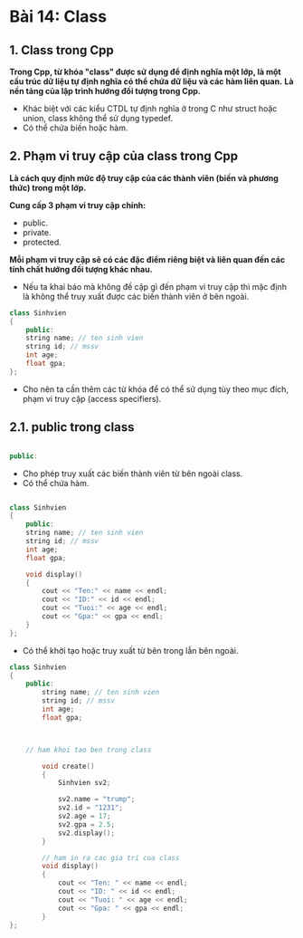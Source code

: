 # Bài 14: Class

## 1. Class trong Cpp

__Trong Cpp, từ khóa "class" được sử dụng để định nghĩa một lớp, là một cấu trúc dữ liệu tự định nghĩa có thể chứa dữ liệu và các hàm liên quan.__
__Là nền tảng của lập trình hướng đối tượng trong Cpp.__

- Khác biệt với các kiểu CTDL tự định nghĩa ở trong C như struct hoặc union, class không thể sử dụng typedef.
- Có thể chứa biến hoặc hàm.

## 2. Phạm vi truy cập của class trong Cpp

__Là cách quy định mức độ truy cập của các thành viên (biến và phương thức) trong một lớp.__

__Cung cấp 3 phạm vi truy cập chính:__
+ public.
+ private.
+ protected.

__Mỗi phạm vi truy cập sẽ có các đặc điểm riêng biệt và liên quan đến các tính chất hướng đối tượng khác nhau.__

- Nếu ta khai báo mà không đề cập gì đến phạm vi truy cập thì mặc định là không thể truy xuất được các biến thành viên ở bên ngoài.

```cpp
class Sinhvien
{
    public:
    string name; // ten sinh vien
    string id; // mssv
    int age;
    float gpa;
};

```

- Cho nên ta cần thêm các từ khóa để có thể sử dụng tùy theo mục đích, phạm vi truy cập (access specifiers).

## 2.1. public trong class

```cpp

public:

```

- Cho phép truy xuất các biến thành viên từ bên ngoài class.
- Có thể chứa hàm.

```cpp

class Sinhvien
{
    public:
    string name; // ten sinh vien
    string id; // mssv
    int age;
    float gpa;

    void display()
    {   
        cout << "Ten:" << name << endl;
        cout << "ID:" << id << endl;
        cout << "Tuoi:" << age << endl;
        cout << "Gpa:" << gpa << endl;
    }
};
```

- Có thể khởi tạo hoặc truy xuất từ bên trong lẫn bên ngoài.

```cpp
class Sinhvien
{
    public:
        string name; // ten sinh vien
        string id; // mssv
        int age;
        float gpa;



    // ham khoi tao ben trong class

        void create()
        {
            Sinhvien sv2;

            sv2.name = "trump";
            sv2.id = "1231";
            sv2.age = 17;
            sv2.gpa = 2.5;
            sv2.display();
        }

        // ham in ra cac gia tri cua class
        void display()
        {
            cout << "Ten: " << name << endl;
            cout << "ID: " << id << endl;
            cout << "Tuoi: " << age << endl;
            cout << "Gpa: " << gpa << endl;
        }
};

```





